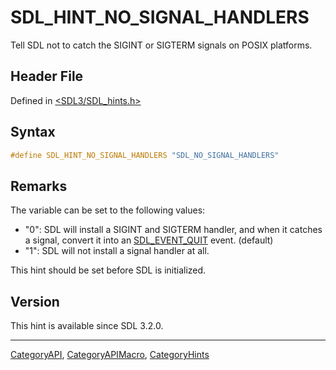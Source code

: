 # SDL_HINT_NO_SIGNAL_HANDLERS

Tell SDL not to catch the SIGINT or SIGTERM signals on POSIX platforms.

## Header File

Defined in [<SDL3/SDL_hints.h>](https://github.com/libsdl-org/SDL/blob/main/include/SDL3/SDL_hints.h)

## Syntax

```c
#define SDL_HINT_NO_SIGNAL_HANDLERS "SDL_NO_SIGNAL_HANDLERS"
```

## Remarks

The variable can be set to the following values:

- "0": SDL will install a SIGINT and SIGTERM handler, and when it catches a
  signal, convert it into an [SDL_EVENT_QUIT](SDL_EVENT_QUIT) event.
  (default)
- "1": SDL will not install a signal handler at all.

This hint should be set before SDL is initialized.

## Version

This hint is available since SDL 3.2.0.

----
[CategoryAPI](CategoryAPI), [CategoryAPIMacro](CategoryAPIMacro), [CategoryHints](CategoryHints)

